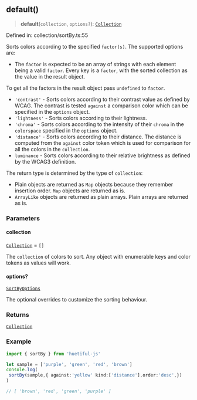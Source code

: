 ## default()

> **default**(`collection`, `options?`): [`Collection`](../types.md#collection)

Defined in: collection/sortBy.ts:55

Sorts colors according to the specified `factor(s)`. The supported options are:

- The `factor` is expected to be an array of strings with each element being a valid `factor`. Every key is a `factor`, with the sorted collection as the value in the result object.

To get all the factors in the result object pass `undefined` to `factor`.

- `'contrast'` - Sorts colors according to their contrast value as defined by WCAG.
  The contrast is tested `against` a comparison color which can be specified in the `options` object.
- `'lightness'` - Sorts colors according to their lightness.
- `'chroma'` - Sorts colors according to the intensity of their `chroma` in the `colorspace` specified in the `options` object.
- `'distance'` - Sorts colors according to their distance.
  The distance is computed from the `against` color token which is used for comparison for all the colors in the `collection`.
- `luminance` - Sorts colors according to their relative brightness as defined by the WCAG3 definition.

The return type is determined by the type of `collection`:

- Plain objects are returned as `Map` objects because they remember insertion order. `Map` objects are returned as is.
- `ArrayLike` objects are returned as plain arrays. Plain arrays are returned as is.

### Parameters

#### collection

[`Collection`](../types.md#collection) = `[]`

The `collection` of colors to sort. Any object with enumerable keys and color tokens as values will work.

#### options?

[`SortByOptions`](../types.md#sortbyoptions)

The optional overrides to customize the sorting behaviour.

### Returns

[`Collection`](../types.md#collection)

### Example

```ts
import { sortBy } from 'huetiful-js'

let sample = ['purple', 'green', 'red', 'brown']
console.log(
 sortBy(sample,{ against:'yellow' kind:['distance'],order:'desc',})
)

// [ 'brown', 'red', 'green', 'purple' ]
```

